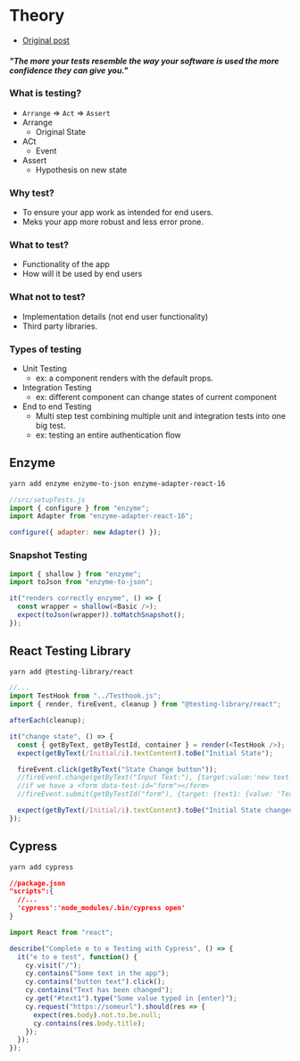 # Theory

- [ Original post ](https://www.freecodecamp.org/news/testing-react-hooks/)

#### _"The more your tests resemble the way your software is used the more confidence they can give you."_

### What is testing?

- `Arrange` => `Act` => `Assert`
- Arrange
  - Original State
- ACt
  - Event
- Assert
  - Hypothesis on new state

### Why test?

- To ensure your app work as intended for end users.
- Meks your app more robust and less error prone.

### What to test?

- Functionality of the app
- How will it be used by end users

### What not to test?

- Implementation details (not end user functionality)
- Third party libraries.

### Types of testing

- Unit Testing
  - ex: a component renders with the default props.
- Integration Testing
  - ex: different component can change states of current component
- End to end Testing
  - Multi step test combining multiple unit and integration tests into one big test.
  - ex: testing an entire authentication flow

## Enzyme

```bash
yarn add enzyme enzyme-to-json enzyme-adapter-react-16
```

```javascript
//src/setupTests.js
import { configure } from "enzyme";
import Adapter from "enzyme-adapter-react-16";

configure({ adapter: new Adapter() });
```

### Snapshot Testing

```javascript
import { shallow } from "enzyme";
import toJson from "enzyme-to-json";

it("renders correctly enzyme", () => {
  const wrapper = shallow(<Basic />);
  expect(toJson(wrapper)).toMatchSnapshot();
});
```

## React Testing Library

```bash
yarn add @testing-library/react
```

```javascript
//...
import TestHook from "../Testhook.js";
import { render, fireEvent, cleanup } from "@testing-library/react";

afterEach(cleanup);

it("change state", () => {
  const { getByText, getByTestId, container } = render(<TestHook />);
  expect(getByText(/Initial/i).textContent).toBe("Initial State");

  fireEvent.click(getByText("State Change button"));
  //fireEvent.change(getByText("Input Text:"), {target:value:'new text!'});
  //if we have a <form data-test-id="form"></form>
  //fireEvent.submit(getByTestId("form"), {target: {text1: {value: 'Text'}} });

  expect(getByText(/Initial/i).textContent).toBe("Initial State changed");
});
```

## Cypress

```bash
yarn add cypress
```

```json
//package.json
"scripts":{
  //...
  'cypress':'node_modules/.bin/cypress open'
}
```

```javascript
import React from "react";

describe("Complete e to e Testing with Cypress", () => {
  it("e to e test", function() {
    cy.visit("/");
    cy.contains("Some text in the app");
    cy.contains("button text").click();
    cy.contains("Text has been changed");
    cy.get("#text1").type("Some value typed in {enter}");
    cy.request("https://someurl").should(res => {
      expect(res.body).not.to.be.null;
      cy.contains(res.body.title);
    });
  });
});
```
